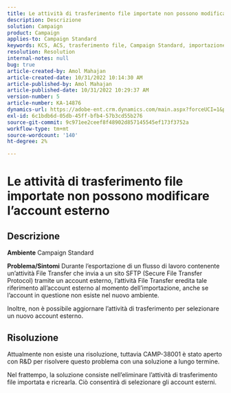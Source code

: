 ```yaml
---
title: Le attività di trasferimento file importate non possono modificare l’account esterno
description: Descrizione
solution: Campaign
product: Campaign
applies-to: Campaign Standard
keywords: KCS, ACS, trasferimento file, Campaign Standard, importazione, esportazione, flusso di lavoro
resolution: Resolution
internal-notes: null
bug: true
article-created-by: Amol Mahajan
article-created-date: 10/31/2022 10:14:30 AM
article-published-by: Amol Mahajan
article-published-date: 10/31/2022 10:29:37 AM
version-number: 5
article-number: KA-14876
dynamics-url: https://adobe-ent.crm.dynamics.com/main.aspx?forceUCI=1&pagetype=entityrecord&etn=knowledgearticle&id=955df4cb-0459-ed11-9561-6045bd006079
exl-id: 6c1bdb6d-05db-45ff-bfb4-57b3cd55b276
source-git-commit: 9c971ee2ceef8f48902d857145545ef173f3752a
workflow-type: tm+mt
source-wordcount: '140'
ht-degree: 2%

---
```


# Le attività di trasferimento file importate non possono modificare l’account esterno

## Descrizione

<b>Ambiente</b>
Campaign Standard


<b>Problema/Sintomi</b>
Durante l’esportazione di un flusso di lavoro contenente un’attività File Transfer che invia a un sito SFTP (Secure File Transfer Protocol) tramite un account esterno, l’attività File Transfer eredita tale riferimento all’account esterno al momento dell’importazione, anche se l’account in questione non esiste nel nuovo ambiente.

Inoltre, non è possibile aggiornare l’attività di trasferimento per selezionare un nuovo account esterno.


## Risoluzione


Attualmente non esiste una risoluzione, tuttavia CAMP-38001 è stato aperto con R&amp;D per risolvere questo problema con una soluzione a lungo termine.

Nel frattempo, la soluzione consiste nell’eliminare l’attività di trasferimento file importata e ricrearla. Ciò consentirà di selezionare gli account esterni.

